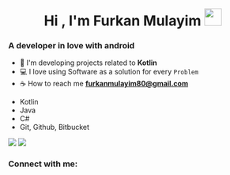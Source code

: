 <h1 align="center">Hi , I'm Furkan Mulayim <img src="https://media.giphy.com/media/hvRJCLFzcasrR4ia7z/giphy.gif" width="35"></h1>

<h3>A developer in love with android</h3>


- 🌱 I'm developing projects related to **Kotlin**
- 💻 I love using Software as a solution for every `Problem`
- ☕ How to reach me **furkanmulayim80@gmail.com**

* Kotlin
* Java
* C#
* Git, Github, Bitbucket

<img src="https://github-readme-stats.vercel.app/api?username=furkanmulayim&show_icons=true&theme=radical">

<img src="https://github-readme-stats.vercel.app/api/top-langs/?username=furkanmulayim&layout=compact&show_icons=true&theme=radical">



<h3 align="left">Connect with me:</h3>
<p align="left">
<a href="https://www.linkedin.com/in/furkanmulayim"/></a>
</p>
